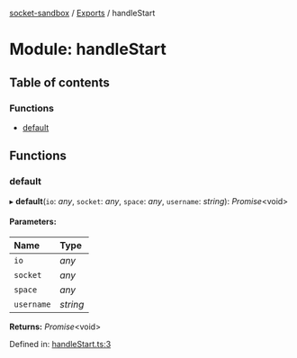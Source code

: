 [socket-sandbox](../README.md) / [Exports](../modules.md) / handleStart

# Module: handleStart

## Table of contents

### Functions

- [default](handlestart.md#default)

## Functions

### default

▸ **default**(`io`: *any*, `socket`: *any*, `space`: *any*, `username`: *string*): *Promise*<void\>

#### Parameters:

Name | Type |
:------ | :------ |
`io` | *any* |
`socket` | *any* |
`space` | *any* |
`username` | *string* |

**Returns:** *Promise*<void\>

Defined in: [handleStart.ts:3](https://github.com/story-squad/socket-sandbox/blob/688c684/src/sockets/handleStart.ts#L3)

